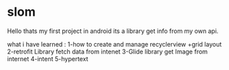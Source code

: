 # slom
Hello thats my first project in android 
its a library get info from my own api.



what i have learned :
1-how to create and manage  recyclerview +grid layout
2-retrofit Library fetch data from intenet 
3-Glide library get Image from internet
4-intent 
5-hypertext 
